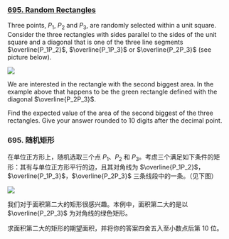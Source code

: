 ### [695. Random Rectangles](https://projecteuler.net/problem=695)

Three points, $P_1$, $P_2$ and $P_3$, are randomly selected within a unit square. Consider the three rectangles with sides parallel to the sides of the unit square and a diagonal that is one of the three line segments $\overline{P_1P_2}$, $\overline{P_1P_3}$ or $\overline{P_2P_3}$ (see picture below).

![](https://pe.xiaoyaowudi.com/project/images/p695_randrect.png)

We are interested in the rectangle with the second biggest area. In the example above that happens to be the green rectangle defined with the diagonal $\overline{P_2P_3}$.

Find the expected value of the area of the second biggest of the three rectangles. Give your answer rounded to 10 digits after the decimal point.

### 695. 随机矩形

在单位正方形上，随机选取三个点 $P_1$、$P_2$ 和 $P_3$。考虑三个满足如下条件的矩形：其有与单位正方形平行的边，且其对角线为 $\overline{P_1P_2}$，$\overline{P_1P_3}$，$\overline{P_2P_3}$ 三条线段中的一条。（见下图）

![](https://pe.xiaoyaowudi.com/project/images/p695_randrect.png)

我们对于面积第二大的矩形很感兴趣。本例中，面积第二大的是以 $\overline{P_2P_3}$ 为对角线的绿色矩形。

求面积第二大的矩形的期望面积，并将你的答案四舍五入至小数点后第 10 位。
